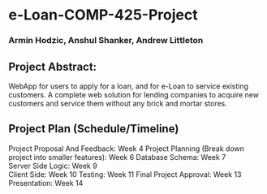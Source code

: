 # e-Loan-COMP-425-Project
### Armin Hodzic, Anshul Shanker, Andrew Littleton


## Project Abstract: 
WebApp for users to apply for a loan, and for e-Loan to service existing customers. A complete web solution for lending companies to acquire new customers and service them without any brick and mortar stores.

## Project Plan (Schedule/Timeline) 
Project Proposal And Feedback:  Week 4 
Project Planning (Break down project into smaller features): Week 6 
Database Schema: Week 7  
Server Side Logic: Week 9  
Client Side: Week 10 
Testing: Week 11 
Final Project Approval: Week 13 
Presentation: Week 14 
 
